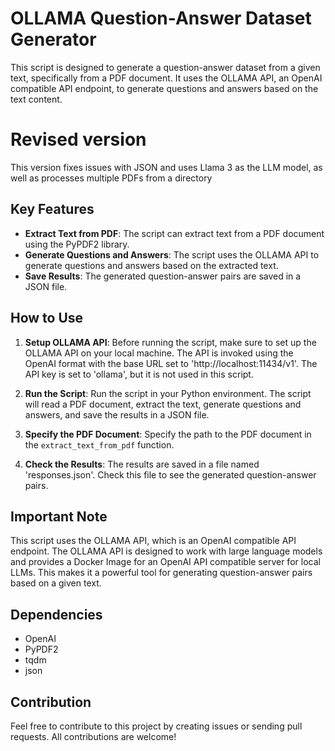 # OLLAMA Question-Answer Dataset Generator

This script is designed to generate a question-answer dataset from a given text, specifically from a PDF document. It uses the OLLAMA API, an OpenAI compatible API endpoint, to generate questions and answers based on the text content.

# Revised version

This version fixes issues with JSON and uses Llama 3 as the LLM model, as well as processes multiple PDFs from a directory

## Key Features

- **Extract Text from PDF**: The script can extract text from a PDF document using the PyPDF2 library.
- **Generate Questions and Answers**: The script uses the OLLAMA API to generate questions and answers based on the extracted text.
- **Save Results**: The generated question-answer pairs are saved in a JSON file.

## How to Use

1. **Setup OLLAMA API**: Before running the script, make sure to set up the OLLAMA API on your local machine. The API is invoked using the OpenAI format with the base URL set to 'http://localhost:11434/v1'. The API key is set to 'ollama', but it is not used in this script.

2. **Run the Script**: Run the script in your Python environment. The script will read a PDF document, extract the text, generate questions and answers, and save the results in a JSON file.

3. **Specify the PDF Document**: Specify the path to the PDF document in the `extract_text_from_pdf` function.

4. **Check the Results**: The results are saved in a file named 'responses.json'. Check this file to see the generated question-answer pairs.

## Important Note

This script uses the OLLAMA API, which is an OpenAI compatible API endpoint. The OLLAMA API is designed to work with large language models and provides a Docker Image for an OpenAI API compatible server for local LLMs. This makes it a powerful tool for generating question-answer pairs based on a given text.

## Dependencies

- OpenAI
- PyPDF2
- tqdm
- json

## Contribution

Feel free to contribute to this project by creating issues or sending pull requests. All contributions are welcome!
